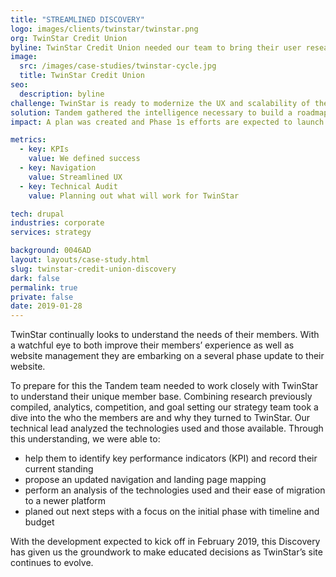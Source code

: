 ```yaml
---
title: "STREAMLINED DISCOVERY"
logo: images/clients/twinstar/twinstar.png
org: TwinStar Credit Union
byline: TwinStar Credit Union needed our team to bring their user research together with our technical recommendations to plan out the evolution of their site. 
image:
  src: /images/case-studies/twinstar-cycle.jpg
  title: TwinStar Credit Union
seo:
  description: byline
challenge: TwinStar is ready to modernize the UX and scalability of their site, a plan was needed to perform these tasks effectively. 
solution: Tandem gathered the intelligence necessary to build a roadmap that will address the most immediate needs while laying the groundwork for planned future enhancements. 
impact: A plan was created and Phase 1s efforts are expected to launch July 2019.

metrics:
  - key: KPIs
    value: We defined success
  - key: Navigation
    value: Streamlined UX
  - key: Technical Audit
    value: Planning out what will work for TwinStar

tech: drupal
industries: corporate
services: strategy

background: 0046AD
layout: layouts/case-study.html
slug: twinstar-credit-union-discovery
dark: false
permalink: true
private: false
date: 2019-01-28
---
```


TwinStar continually looks to understand the needs of their members. With a watchful eye to both improve their members’ experience as well as website management they are embarking on a several phase update to their website. 

To prepare for this the Tandem team needed to work closely with TwinStar to understand their unique member base. Combining research previously compiled, analytics, competition, and goal setting our strategy team took a dive into the who the members are and why they turned to TwinStar. Our technical lead analyzed the technologies used and those available. Through this understanding, we were able to:
- help them to identify key performance indicators (KPI) and record their current standing
- propose an updated navigation and landing page mapping
- perform an analysis of the technologies used and their ease of migration to a newer platform
- planed out next steps with a focus on the initial phase with timeline and budget

With the development expected to kick off in February 2019, this Discovery has given us the groundwork to make educated decisions as TwinStar’s site continues to evolve. 

